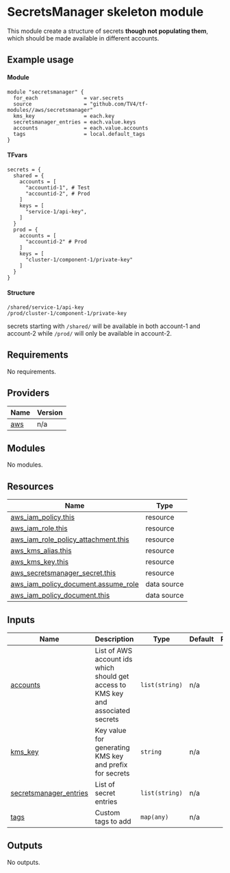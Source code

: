 # SecretsManager skeleton module

This module create a structure of secrets **though not populating them**, which should be made available in different accounts.

## Example usage
#### Module
```
module "secretsmanager" {
  for_each               = var.secrets
  source                 = "github.com/TV4/tf-modules//aws/secretsmanager"
  kms_key                = each.key
  secretsmanager_entries = each.value.keys
  accounts               = each.value.accounts
  tags                   = local.default_tags
}
```

#### TFvars
```
secrets = {
  shared = {
    accounts = [
      "accountid-1", # Test
      "accountid-2", # Prod
    ]
    keys = [
      "service-1/api-key",
    ]
  }
  prod = {
    accounts = [
      "accountid-2" # Prod
    ]
    keys = [
      "cluster-1/component-1/private-key"
    ]
  }
}
```
#### Structure
```
/shared/service-1/api-key
/prod/cluster-1/component-1/private-key
```

secrets starting with `/shared/` will be available in both account-1 and account-2 while `/prod/` will only be available in account-2.

<!-- BEGIN_TF_DOCS -->
## Requirements

No requirements.

## Providers

| Name | Version |
|------|---------|
| <a name="provider_aws"></a> [aws](#provider\_aws) | n/a |

## Modules

No modules.

## Resources

| Name | Type |
|------|------|
| [aws_iam_policy.this](https://registry.terraform.io/providers/hashicorp/aws/latest/docs/resources/iam_policy) | resource |
| [aws_iam_role.this](https://registry.terraform.io/providers/hashicorp/aws/latest/docs/resources/iam_role) | resource |
| [aws_iam_role_policy_attachment.this](https://registry.terraform.io/providers/hashicorp/aws/latest/docs/resources/iam_role_policy_attachment) | resource |
| [aws_kms_alias.this](https://registry.terraform.io/providers/hashicorp/aws/latest/docs/resources/kms_alias) | resource |
| [aws_kms_key.this](https://registry.terraform.io/providers/hashicorp/aws/latest/docs/resources/kms_key) | resource |
| [aws_secretsmanager_secret.this](https://registry.terraform.io/providers/hashicorp/aws/latest/docs/resources/secretsmanager_secret) | resource |
| [aws_iam_policy_document.assume_role](https://registry.terraform.io/providers/hashicorp/aws/latest/docs/data-sources/iam_policy_document) | data source |
| [aws_iam_policy_document.this](https://registry.terraform.io/providers/hashicorp/aws/latest/docs/data-sources/iam_policy_document) | data source |

## Inputs

| Name | Description | Type | Default | Required |
|------|-------------|------|---------|:--------:|
| <a name="input_accounts"></a> [accounts](#input\_accounts) | List of AWS account ids which should get access to KMS key and associated secrets | `list(string)` | n/a | yes |
| <a name="input_kms_key"></a> [kms\_key](#input\_kms\_key) | Key value for generating KMS key and prefix for secrets | `string` | n/a | yes |
| <a name="input_secretsmanager_entries"></a> [secretsmanager\_entries](#input\_secretsmanager\_entries) | List of secret entries | `list(string)` | n/a | yes |
| <a name="input_tags"></a> [tags](#input\_tags) | Custom tags to add | `map(any)` | n/a | yes |

## Outputs

No outputs.
<!-- END_TF_DOCS -->
